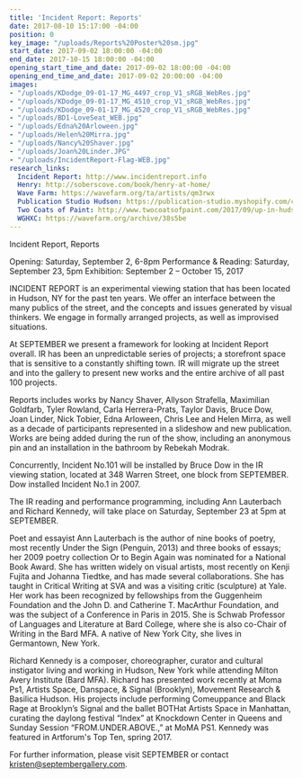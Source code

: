 ```yaml
---
title: 'Incident Report: Reports'
date: 2017-08-10 15:17:00 -04:00
position: 0
key_image: "/uploads/Reports%20Poster%20sm.jpg"
start_date: 2017-09-02 18:00:00 -04:00
end_date: 2017-10-15 18:00:00 -04:00
opening_start_time_and_date: 2017-09-02 18:00:00 -04:00
opening_end_time_and_date: 2017-09-02 20:00:00 -04:00
images:
- "/uploads/KDodge_09-01-17_MG_4497_crop_V1_sRGB_WebRes.jpg"
- "/uploads/KDodge_09-01-17_MG_4510_crop_V1_sRGB_WebRes.jpg"
- "/uploads/KDodge_09-01-17_MG_4520_crop_V1_sRGB_WebRes.jpg"
- "/uploads/BD1-LoveSeat_WEB.jpg"
- "/uploads/Edna%20Arloween.jpg"
- "/uploads/Helen%20Mirra.jpg"
- "/uploads/Nancy%20Shaver.jpg"
- "/uploads/Joan%20Linder.JPG"
- "/uploads/IncidentReport-Flag-WEB.jpg"
research_links:
  Incident Report: http://www.incidentreport.info
  Henry: http://soberscove.com/book/henry-at-home/
  Wave Farm: https://wavefarm.org/ta/artists/qm3rwx
  Publication Studio Hudson: https://publication-studio.myshopify.com/collections/pilot-editions/products/incident-report-no-1-100
  Two Coats of Paint: http://www.twocoatsofpaint.com/2017/09/up-in-hudson-with-suzanne-joelson.html?utm_source=MadMimi&utm_medium=email&utm_content=Seattle+Sunday%3A+post-internet+painting%2C+Calvin+Ross+Carl%2C+Cable+Griffith%2C+fantastic+utopias%2C+more&utm_campaign=20170917_m141480744_September+17%2C+2017&utm_term=Gallery+crawl+in+Hudson
  WGHXC: https://wavefarm.org/archive/38s5be
---
```


Incident Report, Reports

Opening: Saturday, September 2, 6-8pm
Performance & Reading: Saturday, September 23, 5pm
Exhibition: September 2 – October 15, 2017

INCIDENT REPORT is an experimental viewing station that has been located in Hudson, NY for the past ten years. We offer an interface between the many publics of the street, and the concepts and issues generated by visual thinkers. We engage in formally arranged projects, as well as improvised situations. 

At SEPTEMBER we present a framework for looking at Incident Report overall. IR has been an unpredictable series of projects; a storefront space that is sensitive to a constantly shifting town. IR will migrate up the street and into the gallery to present new works and the entire archive of all past 100 projects. 

Reports includes works by Nancy Shaver, Allyson Strafella, Maximilian Goldfarb, Tyler Rowland, Carla Herrera-Prats, Taylor Davis, Bruce Dow, Joan Linder, Nick Tobier, Edna Arloween, Chris Lee and Helen Mirra, as well as a decade of participants represented in a slideshow and new publication. Works are being added during the run of the show, including an anonymous pin and an installation in the bathroom by Rebekah Modrak.

Concurrently, Incident No.101 will be installed by Bruce Dow in the IR viewing station, located at 348 Warren Street, one block from SEPTEMBER. Dow installed Incident No.1 in 2007. 

The IR reading and performance programming, including Ann Lauterbach and Richard Kennedy, will take place on Saturday, September 23 at 5pm at SEPTEMBER. 

Poet and essayist Ann Lauterbach is the author of nine books of poetry, most recently Under the Sign (Penguin, 2013) and three books of essays; her 2009 poetry collection Or to Begin Again was nominated for a National Book Award. She has written widely on visual artists, most recently on Kenji Fujita and Johanna Tiedtke,  and has made several collaborations. She has taught in Critical Writing at SVA and was a visiting critic (sculpture) at Yale. Her work has been recognized by fellowships from the Guggenheim Foundation and the John D. and Catherine T. MacArthur Foundation, and was the subject of a Conference in Paris in 2015. She is Schwab Professor of Languages and Literature at Bard College, where she is also co-Chair of Writing in the Bard MFA. A native of New York City, she lives in Germantown, New York. 

Richard Kennedy is a composer, choreographer, curator and cultural instigator living and working in Hudson, New York while attending Milton Avery Institute (Bard MFA). Richard has presented work recently at Moma Ps1, Artists Space, Danspace, & Signal (Brooklyn), Movement Research & Basilica Hudson. His projects include performing Comeuppance and Black Rage at Brooklyn’s Signal and the ballet BOTHat Artists Space in Manhattan, curating the daylong festival “Index” at Knockdown Center in Queens and Sunday Session  “FROM.UNDER.ABOVE.,” at MoMA PS1. Kennedy was featured in Artforum's Top Ten, spring 2017.

For further information, please visit SEPTEMBER or contact kristen@septembergallery.com.